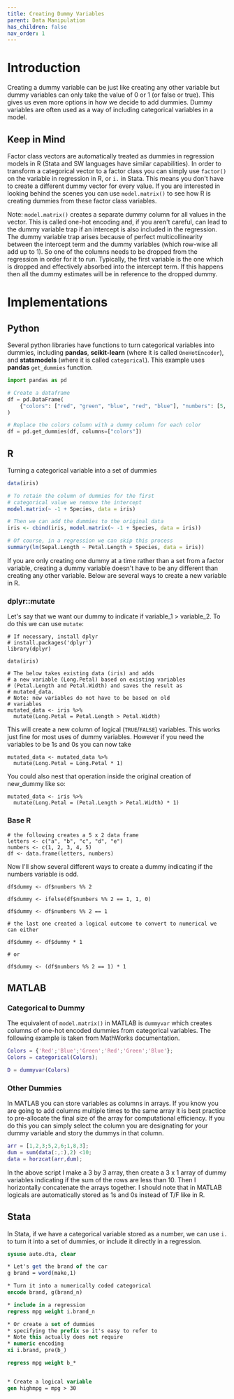 ```yaml
---
title: Creating Dummy Variables
parent: Data Manipulation
has_children: false
nav_order: 1
---
```


# Introduction

Creating a dummy variable can be just like creating any other variable but dummy variables can only take the value of 0 or 1 (or false or true). This gives us even more options in how we decide to add dummies. Dummy variables are often used as a way of including categorical variables in a model.

## Keep in Mind

Factor class vectors are automatically treated as dummies in regression models in R (Stata and SW languages have similar capabilities). In order to transform a categorical vector to a factor class you can simply use `factor()` on the variable in regression in R, or `i.` in Stata. This means you don't have to create a different dummy vector for every value. If you are interested in looking behind the scenes you can use `model.matrix()` to see how R is creating dummies from these factor class variables.

Note: `model.matrix()` creates a separate dummy column for all values in the vector. This is called one-hot encoding and, if you aren't careful, can lead to the dummy variable trap if an intercept is also included in the regression. The dummy variable trap arises because of perfect multicollinearity between the intercept term and the dummy variables (which row-wise all add up to 1). So one of the columns needs to be dropped from the regression in order for it to run. Typically, the first variable is the one which is dropped and effectively absorbed into the intercept term. If this happens then all the dummy estimates will be in reference to the dropped dummy.

# Implementations

## Python

Several python libraries have functions to turn categorical variables into dummies, including **pandas**, **scikit-learn** (where it is called `OneHotEncoder`), and **statsmodels** (where it is called `categorical`). This example uses **pandas** `get_dummies` function.

```python
import pandas as pd

# Create a dataframe
df = pd.DataFrame(
    {"colors": ["red", "green", "blue", "red", "blue"], "numbers": [5, 13, 1, 7, 5]}
)

# Replace the colors column with a dummy column for each color
df = pd.get_dummies(df, columns=["colors"])

```

## R

Turning a categorical variable into a set of dummies

```r
data(iris)

# To retain the column of dummies for the first
# categorical value we remove the intercept
model.matrix(~ -1 + Species, data = iris)

# Then we can add the dummies to the original data
iris <- cbind(iris, model.matrix(~ -1 + Species, data = iris))

# Of course, in a regression we can skip this process
summary(lm(Sepal.Length ~ Petal.Length + Species, data = iris))
```

If you are only creating one dummy at a time rather than a set from a factor variable, creating a dummy variable doesn't have to be any different than creating any other variable. Below are several ways to create a new variable in R.

### dplyr::mutate

Let's say that we want our dummy to indicate if variable_1 > variable_2. To do this we can use `mutate`:

```r?example=dplyr
# If necessary, install dplyr
# install.packages('dplyr')
library(dplyr)

data(iris)

# The below takes existing data (iris) and adds
# a new variable (Long.Petal) based on existing variables
# (Petal.Length and Petal.Width) and saves the result as
# mutated_data.
# Note: new variables do not have to be based on old
# variables
mutated_data <- iris %>%
  mutate(Long.Petal = Petal.Length > Petal.Width)
```

This will create a new column of logical (`TRUE`/`FALSE`) variables. This works just fine for most uses of dummy variables. However if you need the variables to be 1s and 0s you can now take

```r?example=dplyr
mutated_data <- mutated_data %>%
  mutate(Long.Petal = Long.Petal * 1)
```

You could also nest that operation inside the original creation of new_dummy like so:

```r?example=dplyr
mutated_data <- iris %>%
  mutate(Long.Petal = (Petal.Length > Petal.Width) * 1)
```

### Base R

```r?example=base
# the following creates a 5 x 2 data frame
letters <- c("a", "b", "c", "d", "e")
numbers <- c(1, 2, 3, 4, 5)
df <- data.frame(letters, numbers)
```

Now I'll show several different ways to create a dummy indicating if the numbers variable is odd.

```r?example=base
df$dummy <- df$numbers %% 2

df$dummy <- ifelse(df$numbers %% 2 == 1, 1, 0)

df$dummy <- df$numbers %% 2 == 1

# the last one created a logical outcome to convert to numerical we can either

df$dummy <- df$dummy * 1

# or

df$dummy <- (df$numbers %% 2 == 1) * 1
```

## MATLAB

### Categorical to Dummy

The equivalent of `model.matrix()` in MATLAB is `dummyvar` which creates columns of one-hot encoded dummies from categorical variables. The following example is taken from MathWorks documentation.

```matlab
Colors = {'Red';'Blue';'Green';'Red';'Green';'Blue'};
Colors = categorical(Colors);

D = dummyvar(Colors)
```

### Other Dummies

In MATLAB you can store variables as columns in arrays. If you know you are going to add columns multiple times to the same array it is best practice to pre-allocate the final size of the array for computational efficiency. If you do this you can simply select the column you are designating for your dummy variable and story the dummys in that column.

```matlab
arr = [1,2,3;5,2,6;1,8,3];
dum = sum(data(:,:),2) <10;
data = horzcat(arr,dum);
```
In the above script I make a 3 by 3 array, then create a 3 x 1 array of dummy variables indicating if the sum of the rows are less than 10. Then I horizontally concatenate the arrays together. I should note that in MATLAB logicals are automatically stored as 1s and 0s instead of T/F like in R.

## Stata

In Stata, if we have a categorical variable stored as a number, we can use `i.` to turn it into a set of dummies, or include it directly in a regression.

```stata
sysuse auto.dta, clear

* Let's get the brand of the car
g brand = word(make,1)

* Turn it into a numerically coded categorical
encode brand, g(brand_n)

* include in a regression
regress mpg weight i.brand_n

* Or create a set of dummies
* specifying the prefix so it's easy to refer to
* Note this actually does not require
* numeric encoding
xi i.brand, pre(b_)

regress mpg weight b_*


* Create a logical variable
gen highmpg = mpg > 30
```
